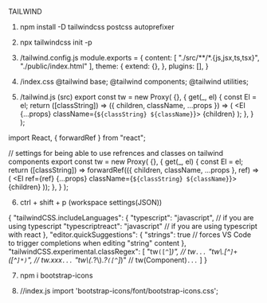 TAILWIND 
1. npm install -D tailwindcss postcss autoprefixer

2. npx tailwindcss init -p

3. /tailwind.config.js
module.exports = {
  content: [
    "./src/**/*.{js,jsx,ts,tsx}",
    "./public/index.html"
  ],
  theme: {
    extend: {},
  },
  plugins: [],
}

4. /index.css
@tailwind base;
@tailwind components;
@tailwind utilities;

5. /tailwind.js (src)
export const tw = new Proxy(
  {},
  {
    get(_, el) {
      const El = el;
      return ([classString]) =>
        ({ children, className, ...props }) =>
          (
            <El {...props} className={`${classString} ${className}`}>
              {children}
            </El>
          );
    },
  }
);

<!-- IF USING FORWARD REF -->
import React, { forwardRef } from "react";

// settings for being able to use refrences and classes on tailwind components
export const tw = new Proxy(
  {},
  {
    get(_, el) {
      const El = el;
      return ([classString]) =>
        forwardRef(({ children, className, ...props }, ref) =>
          (
            <El ref={ref} {...props} className={`${classString} ${className}`}>
              {children}
            </El>
          ));
    },
  }
);

6. ctrl + shift + p (workspace settings(JSON))

{
    "tailwindCSS.includeLanguages": {
      "typescript": "javascript", // if you are using typescript
      "typescriptreact": "javascript" // if you are using typescript with react
    },
    "editor.quickSuggestions": {
      "strings": true // forces VS Code to trigger completions when editing "string" content
    },
    "tailwindCSS.experimental.classRegex": [
      "tw`([^`]*)", // tw`...`
      "tw\\.[^`]+`([^`]*)`", // tw.xxx<xxx>`...`
      "tw\\(.*?\\).*?`([^`]*)" // tw(Component)<xxx>`...`
    ]
  }



7. npm i bootstrap-icons

8. //index.js
import 'bootstrap-icons/font/bootstrap-icons.css';